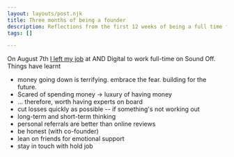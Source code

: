 ```yaml
---
layout: layouts/post.njk
title: Three months of being a founder
description: Reflections from the first 12 weeks of being a full time founder
tags: []

---
```

On August 7th [I left my job](https://paavanblog.com/posts/i-quit-my-job.here-s-what-s-next/) at AND Digital to work full-time on Sound Off. Things have learnt

* money going down is terrifying. embrace the fear. building for the future.
* Scared of spending money -> luxury of having money
* ... therefore, worth having experts on board
* cut losses quickly as possible -- if something's not working out
* long-term and short-term thinking
* personal referrals are better than online reviews
* be honest (with co-founder)
* lean on friends for emotional support
* stay in touch with hold job